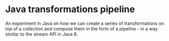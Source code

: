 # Java transformations pipeline

An experiment in Java on how we can create a series of transformations on top of a collection and 
compose them in the form of a pipeline - in a way similar to the stream API in Java 8.
